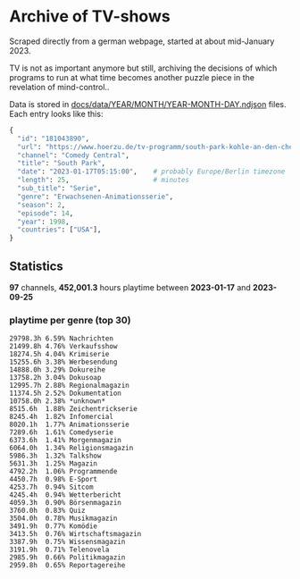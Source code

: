 # Archive of TV-shows

Scraped directly from a german webpage, started at about mid-January 2023.

TV is not as important anymore but still, archiving the decisions of which programs to run at what time
becomes another puzzle piece in the revelation of mind-control.. 

Data is stored in [docs/data/YEAR/MONTH/YEAR-MONTH-DAY.ndjson](docs/data/) files. 
Each entry looks like this:

```python
{
  "id": "181043890", 
  "url": "https://www.hoerzu.de/tv-programm/south-park-kohle-an-den-chefkoch/bid_181043890/", 
  "channel": "Comedy Central", 
  "title": "South Park", 
  "date": "2023-01-17T05:15:00",    # probably Europe/Berlin timezone 
  "length": 25,                     # minutes 
  "sub_title": "Serie", 
  "genre": "Erwachsenen-Animationsserie", 
  "season": 2, 
  "episode": 14, 
  "year": 1998, 
  "countries": ["USA"],
}
```

## Statistics

**97** channels, **452,001.3** hours playtime between **2023-01-17** and **2023-09-25**


### playtime per genre (top 30)

    29798.3h 6.59% Nachrichten
    21499.8h 4.76% Verkaufsshow
    18274.5h 4.04% Krimiserie
    15255.6h 3.38% Werbesendung
    14888.0h 3.29% Dokureihe
    13758.2h 3.04% Dokusoap
    12995.7h 2.88% Regionalmagazin
    11374.5h 2.52% Dokumentation
    10758.0h 2.38% *unknown*
    8515.6h  1.88% Zeichentrickserie
    8245.4h  1.82% Infomercial
    8020.1h  1.77% Animationsserie
    7289.6h  1.61% Comedyserie
    6373.6h  1.41% Morgenmagazin
    6064.0h  1.34% Religionsmagazin
    5986.3h  1.32% Talkshow
    5631.3h  1.25% Magazin
    4792.2h  1.06% Programmende
    4450.7h  0.98% E-Sport
    4253.7h  0.94% Sitcom
    4245.4h  0.94% Wetterbericht
    4059.3h  0.90% Börsenmagazin
    3760.0h  0.83% Quiz
    3504.0h  0.78% Musikmagazin
    3491.9h  0.77% Komödie
    3413.5h  0.76% Wirtschaftsmagazin
    3387.9h  0.75% Wissensmagazin
    3191.9h  0.71% Telenovela
    2985.9h  0.66% Politikmagazin
    2959.8h  0.65% Reportagereihe
